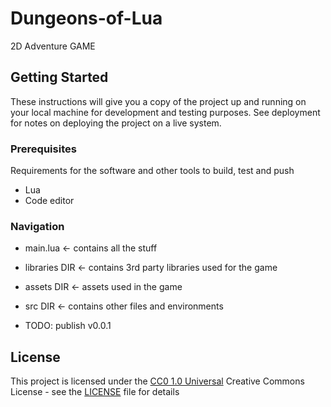 
# Dungeons-of-Lua

2D Adventure GAME


## Getting Started

These instructions will give you a copy of the project up and running on
your local machine for development and testing purposes. See deployment
for notes on deploying the project on a live system.

### Prerequisites

Requirements for the software and other tools to build, test and push 
- Lua
- Code editor

### Navigation

- main.lua <- contains all the stuff
- libraries DIR <- contains 3rd party libraries used for the game
- assets DIR <- assets used in the game
- src DIR <- contains other files and environments

- TODO: publish v0.0.1

## License

This project is licensed under the [CC0 1.0 Universal](LICENSE)
Creative Commons License - see the [LICENSE](LICENSE) file for
details
